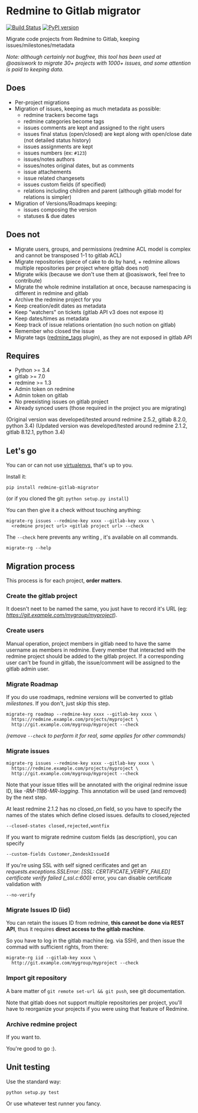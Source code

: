 Redmine to Gitlab migrator
==========================

[![Build Status](https://travis-ci.org/oasiswork/redmine-gitlab-migrator.svg?branch=master)](https://travis-ci.org/oasiswork/redmine-gitlab-migrator) [![PyPI version](https://badge.fury.io/py/redmine-gitlab-migrator.svg)](https://badge.fury.io/py/redmine-gitlab-migrator)

Migrate code projects from Redmine to Gitlab, keeping issues/milestones/metadata

*Note: although certainly not bugfree, this tool has been used at @oasiswork
 to migrate 30+ projects with 1000+ issues, and some attention is paid to
 keeping data.*

Does
----

- Per-project migrations
- Migration of issues, keeping as much metadata as possible:
  - redmine trackers become tags
  - redmine categories become tags
  - issues comments are kept and assigned to the right users
  - issues final status (open/closed) are kept along with open/close date (not
    detailed status history)
  - issues assignments are kept
  - issues numbers (ex: `#123`)
  - issues/notes authors
  - issues/notes original dates, but as comments
  - issue attachements
  - issue related changesets
  - issues custom fields (if specified) 
  - relations including children and parent (although gitlab model for relations is simpler)
- Migration of Versions/Roadmaps keeping:
  - issues composing the version
  - statuses & due dates

Does not
--------

- Migrate users, groups, and permissions (redmine ACL model is complex and
  cannot be transposed 1-1 to gitlab ACL)
- Migrate repositories (piece of cake to do by hand, + redmine allows multiple
  repositories per project where gitlab does not)
- Migrate wikis (because we don't use them at @oasiswork, feel free to contribute)
- Migrate the whole redmine installation at once, because namespacing is different in
  redmine and gitlab
- Archive the redmine project for you
- Keep creation/edit dates as metadata
- Keep "watchers" on tickets (gitlab API v3 does not expose it)
- Keep dates/times as metadata
- Keep track of issue relations orientation (no such notion on gitlab)
- Remember who closed the issue
- Migrate tags ([redmine_tags](https://www.redmine.org/plugins/redmine_tags)
  plugin), as they are not exposed in gitlab API

Requires
--------

- Python >= 3.4
- gitlab >= 7.0
- redmine >= 1.3
- Admin token on redmine
- Admin token on gitlab
- No preexisting issues on gitlab project
- Already synced users (those required in the project you are migrating)

(Original version was developed/tested around redmine 2.5.2, gitlab 8.2.0, python 3.4)
(Updated version was developed/tested around redmine 2.1.2, gitlab 8.12.1, python 3.4)


Let's go
--------

You can or can not use
[virtualenvs](http://docs.python-guide.org/en/latest/dev/virtualenvs/), that's
up to you.

Install it:

    pip install redmine-gitlab-migrator


(or if you cloned the git: `python setup.py install`)

You can then give it a check without touching anything:

    migrate-rg issues --redmine-key xxxx --gitlab-key xxxx \
      <redmine project url> <gitlab project url> --check

The `--check` here prevents any writing , it's available on all
commands.

    migrate-rg --help

Migration process
-----------------

This process is for each project, **order matters**.

### Create the gitlab project

It doesn't neet to be named the same, you just have to record it's URL (eg:
*https://git.example.com/mygroup/myproject*).

### Create users

Manual operation, project members in gitlab need to have the same username as
members in redmine. Every member that interacted with the redmine project
should be added to the gitlab project.
If a corresponding user can't be found in gitlab, the issue/comment will be
assigned to the gitlab admin user.

### Migrate Roadmap

If you do use roadmaps, redmine *versions* will be converted to gitlab
*milestones*. If you don't, just skip this step.

    migrate-rg roadmap --redmine-key xxxx --gitlab-key xxxx \
      https://redmine.example.com/projects/myproject \
      http://git.example.com/mygroup/myproject --check

*(remove `--check` to perform it for real, same applies for other commands)*

### Migrate issues

    migrate-rg issues --redmine-key xxxx --gitlab-key xxxx \
      https://redmine.example.com/projects/myproject \
      http://git.example.com/mygroup/myproject --check

Note that your issue titles will be annotated with the original redmine issue
ID, like *-RM-1186-MR-logging*. This annotation will be used (and removed) by
the next step.

At least redmine 2.1.2 has no closed_on field, so you have to specify the names of the states which define closed issues. 
defaults to closed,rejected

    --closed-states closed,rejected,wontfix

If you want to migrate redmine custom fields (as description), you can specify

    --custom-fields Customer,ZendeskIssueId
 
If you're using SSL with self signed cerificates and get an *requests.exceptions.SSLError: [SSL: CERTIFICATE_VERIFY_FAILED] certificate verify failed (_ssl.c:600)* error, you can disable certificate validation with

    --no-verify

### Migrate Issues ID (iid)

You can retain the issues ID from redmine, **this cannot be done via REST
API**, thus it requires **direct access to the gitlab machine**.

So you have to log in the gitlab machine (eg. via SSH), and then issue the
commad with sufficient rights, from there:

    migrate-rg iid --gitlab-key xxxx \
      http://git.example.com/mygroup/myproject --check


### Import git repository

A bare matter of `git remote set-url && git push`, see git documentation.

Note that gitlab does not support multiple repositories per project, you'll have
to reorganize your projects if you were using that feature of Redmine.

### Archive redmine project

If you want to.

You're good to go :).

Unit testing
------------

Use the standard way:

    python setup.py test

Or use whatever test runner you fancy.
